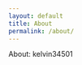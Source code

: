 ```yaml
---
layout: default
title: About
permalink: /about/
---
```


<!---
  This is the base Jekyll theme. You can find out more info about customizing your Jekyll theme, as well as basic Jekyll usage documentation at [jekyllrb.com](https://jekyllrb.com/)
  
  You can find the source code for Minima at GitHub:
  [jekyll][jekyll-organization] /
  [minima](https://github.com/jekyll/minima)
  
  You can find the source code for Jekyll at GitHub:
  [jekyll][jekyll-organization] /
  [jekyll](https://github.com/jekyll/jekyll)


  [jekyll-organization]: https://github.com/jekyll -->
  
About:
  kelvin34501
